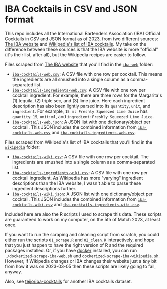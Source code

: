 # IBA Cocktails in CSV and JSON format

This repo includes all the International Bartenders Association (IBA) Official Cocktails in CSV and JSON format as of 2023, from two different sources: [The IBA website](https://iba-world.com/category/iba-cocktails/) and [Wikipedia's list of IBA cocktails](https://en.wikipedia.org/wiki/List_of_IBA_official_cocktails). My take on the difference between these sources is that the IBA website is more "official" (it's their list, after all), but the Wikipedia recipes are easier to follow.

Files scraped from [The IBA website](https://iba-world.com/category/iba-cocktails/) that you'll find in the [`iba-web`](iba-web) folder:

-   [`iba-cocktails-web.csv`](iba-web/iba-cocktails-web.csv): A CSV file with one row per cocktail. This means the ingredients are all smushed into a single column as a comma-separated list.
-   [`iba-cocktails-ingredients-web.csv`](iba-web/iba-cocktails-ingredients-web.csv): A CSV file with one row per cocktail ingredient. For example, there are three rows for the Margarita's (1) tequila, (2) triple sec, and (3) lime juice. Here each ingredient description has also been lightly parsed into its `quantity`, `unit`, and `ingredient`. For example, `15 ml Freshly Squeezed Lime Juice` has `quantity`: `15`, `unit`: `ml`, and `ingredient`: `Freshly Squeezed Lime Juice`.
-   [`iba-cocktails-web.json`](iba-web/iba-cocktails-web.json): A JSON list with one dictionary/object per cocktail. This JSON includes the combined information from [`iba-cocktails-web.csv`](iba-web/iba-cocktails-web.csv) and [`iba-cocktails-ingredients-web.csv`](iba-web/iba-cocktails-ingredients-web.csv).

Files scraped from [Wikipedia's list of IBA cocktails](https://en.wikipedia.org/wiki/List_of_IBA_official_cocktails) that you'll find in the  [`wikipedia`](wikipedia) folder:

-   [`iba-cocktails-wiki.csv`](wikipedia/iba-cocktails-wiki.csv): A CSV file with one row per cocktail. The ingredients are smushed into a single column as a comma-separated list.
-   [`iba-cocktails-ingredients-wiki.csv`](wikipedia/iba-cocktails-ingredients-wiki.csv): A CSV file with one row per cocktail ingredient. As Wikipedia has more "varying" ingredient descriptions than the IBA website, I wasn't able to parse these ingredient descriptions further.
-   [`iba-cocktails-wiki.json`](wikipedia/iba-cocktails-wiki.json): A JSON list with one dictionary/object per cocktail. This JSON includes the combined information from [`iba-cocktails-wiki.csv`](wikipedia/iba-cocktails-wiki.csv) and [`iba-cocktails-ingredients-wiki.csv`](wikipedia/iba-cocktails-ingredients-wiki.csv).

Included here are also the R scripts I used to scrape this data. These scripts are guaranteed to work on my computer, on the 5th of Match 2023, at least once.

If you want to run the scraping and cleaning script from scratch, you could either run the scripts `01_scrape.R` and `02_clean.R` interactively, and hope that you just happen to have the right version of R and the required packages installed. Or, if you have [docker](https://www.docker.com/) installed, you can run `./dockerized-scrape-iba-web.sh` and `dockerized-scrape-iba-wikipedia.sh`. However, if Wikipedia changes or IBA changes their website just a *tiny* bit from how it was on 2023-03-05 then these scripts are likely going to fail, anyway.

Also, see [teijo/iba-cocktails](https://github.com/teijo/iba-cocktails) for another IBA cocktails dataset.
